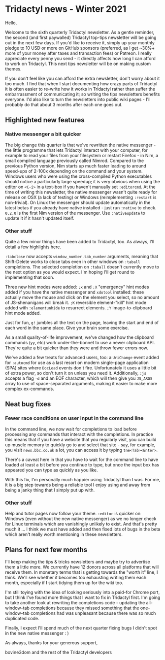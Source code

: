 # Tridactyl news - Winter 2021

Hello,

Welcome to the sixth quarterly Tridactyl newsletter. As a gentle reminder, the second (and first paywalled) Tridactyl top-tips newsletter will be going out in the next few days. If you'd like to receive it, simply up your monthly pledge to 10 USD or more on GitHub sponsors (preferred, as I get ~30%+ more of your money after taxes and transaction fees) or Patreon. I really appreciate every penny you send - it directly affects how long I can afford to work on Tridactyl. This next tips newsletter will be on making custom themes.

If you don't feel like you can afford the extra newsletter, don't worry about it too much. I find that when I start documenting how crazy parts of Tridactyl it is often easier to re-write how it works in Tridactyl rather than suffer the embarrassment of communicating it; so writing the tips newsletters benefits everyone. I'd also like to turn the newsletters into public wiki pages - I'll probably do that about 3 months after each one goes out.

## Highlighted new features

### Native messenger a bit quicker

The big change this quarter is that we've rewritten the native messenger - the little programme that lets Tridactyl interact with your computer, for example to read your files from your filesystem or restart Firefox - in Nim, a small compiled language previously called Nimrod. Compared to the previous Python version, Nim starts up much faster leading to around speed-ups of 2-100x depending on the command and your system. Windows users who were using the cross-compiled Python executables should notice a particularly large speedup; it is very obvious when using the editor on `<C-i>` in a text-box if you haven't manually set `:editorcmd`. At the time of writing this newsletter, the native messenger wasn't quite ready for release on OSX (a lack of testing) or Windows (reimplementing `:restart` is non-trivial). On Linux the messenger should update automatically in the latest betas if you already have native installed - just run `:native` to check. `0.2.0` is the first Nim version of the messenger. Use `:nativeupdate` to update it if it hasn't updated itself.

### Other stuff

Quite a few minor things have been added to Tridactyl, too. As always, I'll detail a few highlights here.

`:tabclose` now accepts `window_number.tab_number` arguments, meaning that Shift-Delete works to close tabs even in other windows on `:taball` completions. The selected completion on `:taball` doesn't currently move to the next option as you would expect. I'm hoping I'll get round to implementing that soon.

Three new hint modes were added: `;x` and `;X` "emergency" hint modes added if you have the native messenger and `xdotool` installed: these actually move the mouse and click on the element you select, so no amount of JS-shenanigans will break it. `;K` reversible element-"kill" hint mode added with `:elementunhide` to resurrect elements. `;Y` image-to-clipboard hint mode added.

Just for fun, `g!` jumbles all the text on the page, leaving the start and end of each word in the same place. Give your brain some exercise.

As a small quality-of-life improvement, we've changed how the clipboard commands (`yy`, etc) work under-the-bonnet to use a newer clipboard API. They're quite a bit quicker than they were and throw fewer errors now.

We've added a few treats for advanced users, too: a `UriChange` event added for `:autocmd` for use as a last resort on modern single-page application (SPA) sites where `DocLoad` events don't fire. Unfortunately it uses a little bit of extra power, so don't turn it on unless you need it. Additionally, `:js` accepts a flag `-d` and an EOF character, which will then give you `JS_ARGS` array to use of space-separated arguments, making it easier to make more complex ex-commands.

## Neat bug fixes

### Fewer race conditions on user input in the command line

In the command line, we now wait for completions to load before processing any commands that interact with the completions. In practice this means that if you have a website that you regularly visit, you can build up muscle memory to quickly go to and select that site - say, for example, you visit `news.bbc.co.uk` a lot, you can access it by typing `tne<Tab><Enter>`.

There's a caveat here in that you have to wait for the command line to have loaded at least a bit before you continue to type, but once the input box has appeared you can type as quickly as you like.

With this fix, I'm personally much happier using Tridactyl than I was. For me, it is a big step towards being a reliable tool I enjoy using and away from being a janky thing that I simply put up with.

### Other stuff

Help and tutor pages now follow your theme. `:editor` is quicker on Windows (even without the new native messenger) as we no longer check for Linux terminals which are vanishingly unlikely to exist. And that's pretty much it ... I think we must have added and then fixed lots of bugs in the beta which aren't really worth mentioning in these newsletters.

## Plans for next few months

I'll keep making the tips & tricks newsletters and maybe try to advertise them a little more. We currently have 12 donors across all platforms that will receive them. In monetary terms that is getting towards the "worth it" line, I think. We'll see whether it becomes too exhausting writing them each month, especially if I start tidying them up for the wiki too.

I'm still toying with the idea of looking seriously into a paid-for Chrome port, but I think I've found more things that I want to fix in Tridactyl first. I'm going to take another look at rewriting the completions code - updating the all-window-tab completions because they missed something that the one-window-tab completions had was unpleasant because there was so much duplicated code.

Finally, I expect I'll spend much of the next quarter fixing bugs I didn't spot in the new native messenger : )

As always, thanks for your generous support,

bovine3dom and the rest of the Tridactyl developers
